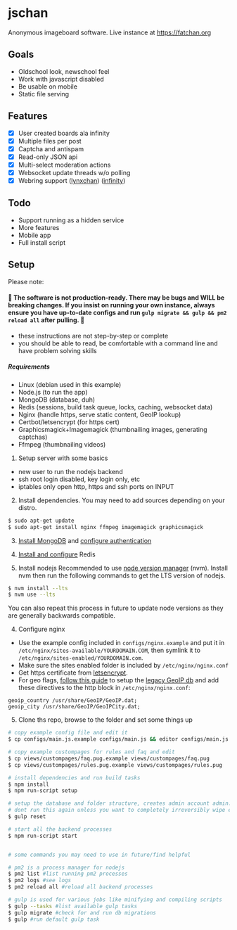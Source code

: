 # jschan
Anonymous imageboard software. Live instance at https://fatchan.org

## Goals
- Oldschool look, newschool feel
- Work with javascript disabled
- Be usable on mobile
- Static file serving

## Features
- [x] User created boards ala infinity
- [x] Multiple files per post
- [x] Captcha and antispam
- [x] Read-only JSON api
- [x] Multi-select moderation actions
- [x] Websocket update threads w/o polling
- [x] Webring support ([lynxchan](https://gitlab.com/alogware/LynxChanAddon-Webring)) ([infinity](https://gitlab.com/Tenicu/infinityaddon-webring))

## Todo
- Support running as a hidden service
- More features
- Mobile app
- Full install script

## Setup
Please note:
#### 🚨 The software is not production-ready. There may be bugs and WILL be breaking changes. If you insist on running your own instance, always ensure you have up-to-date configs and run `gulp migrate && gulp && pm2 reload all` after pulling. 🚨
- these instructions are not step-by-step or complete
- you should be able to read, be comfortable with a command line and have problem solving skills

##### Requirements
- Linux (debian used in this example)
- Node.js (to run the app)
- MongoDB (database, duh)
- Redis (sessions, build task queue, locks, caching, websocket data)
- Nginx (handle https, serve static content, GeoIP lookup)
- Certbot/letsencrypt (for https cert)
- Graphicsmagick+Imagemagick (thumbnailing images, generating captchas)
- Ffmpeg (thumbnailing videos)

1. Setup server with some basics

  - new user to run the nodejs backend
  - ssh root login disabled, key login only, etc
  - iptables only open http, https and ssh ports on INPUT

2. Install dependencies. You may need to add sources depending on your distro.
```bash
$ sudo apt-get update
$ sudo apt-get install nginx ffmpeg imagemagick graphicsmagick
```

3. [Install MongoDB](https://docs.mongodb.com/manual/tutorial/install-mongodb-on-debian/#install-mongodb-community-edition-on-debian) and [configure authentication](https://medium.com/mongoaudit/how-to-enable-authentication-on-mongodb-b9e8a924efac)

4. [Install and configure](https://www.digitalocean.com/community/tutorials/how-to-install-and-secure-redis-on-debian-9) Redis

4. Install nodejs
Recommended to use [node version manager](https://github.com/nvm-sh/nvm) (nvm).
Install nvm then run the following commands to get the LTS version of nodejs.
```bash
$ nvm install --lts
$ nvm use --lts
```
You can also repeat this process in future to update node versions as they are generally backwards compatible.

4. Configure nginx
- Use the example config included in `configs/nginx.example` and put it in `/etc/nginx/sites-available/YOURDOMAIN.COM`, then symlink it to `/etc/nginx/sites-enabled/YOURDOMAIN.com`.
- Make sure the sites enabled folder is included by `/etc/nginx/nginx.conf`
- Get https certificate from [letsencrypt](https://wiki.debian.org/LetsEncrypt).
- For geo flags, [follow this guide](http://archive.is/2SMOb) to setup the [legacy GeoIP db](https://www.miyuru.lk/geoiplegacy) and add these directives to the http block in `/etc/nginx/nginx.conf`:
```
geoip_country /usr/share/GeoIP/GeoIP.dat;
geoip_city /usr/share/GeoIP/GeoIPCity.dat;
```

5. Clone ths repo, browse to the folder and set some things up
```bash
# copy example config file and edit it
$ cp configs/main.js.example configs/main.js && editor configs/main.js

# copy example custompages for rules and faq and edit
$ cp views/custompages/faq.pug.example views/custompages/faq.pug
$ cp views/custompages/rules.pug.example views/custompages/rules.pug

# install dependencies and run build tasks
$ npm install
$ npm run-script setup

# setup the database and folder structure, creates admin account admin:changeme
# dont run this again unless you want to completely irreversibly wipe everything
$ gulp reset

# start all the backend processes
$ npm run-script start


# some commands you may need to use in future/find helpful

# pm2 is a process manager for nodejs
$ pm2 list #list running pm2 processes
$ pm2 logs #see logs
$ pm2 reload all #reload all backend processes

# gulp is used for various jobs like minifying and compiling scripts
$ gulp --tasks #list available gulp tasks
$ gulp migrate #check for and run db migrations
$ gulp #run default gulp task
```
